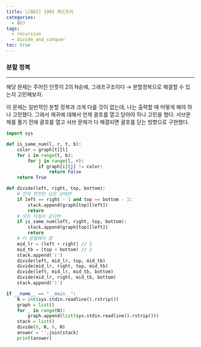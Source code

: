 ```yaml
---
title: \[BOJ] 1992 쿼드트리
categories: 
  - BOJ
tags: 
  - recursion
  - divide_and_conquer
toc: true
---
```


### 분할 정복

---

해당 문제는 주어진 인풋이 2의 N승에, 그래프구조이다 → 분할정복으로 해결할 수 있는지 고민해보자.

이 문제는 일반적인 분할 정복과 크게 다를 것이 없는데, 나는 출력할 때 어떻게 해야 하나 고민했다. 그래서 재귀에 대해서 언제 괄호를 열고 닫아야 하나 고민을 했다. 서브문제를 풀기 전에 괄호를 열고 서브 문제가 다 해결되면 괄호를 닫는 방향으로 구현했다.

```python
import sys

def is_same_num(l, r, t, b):
    color = graph[t][l]
    for i in range(t, b):
        for j in range(l, r):
            if graph[i][j] != color:
                return False
    return True

def divide(left, right, top, bottom):
    # 만약 한칸만 남은 상태면
    if left == right - 1 and top == bottom - 1:
        stack.append(graph[top][left])
        return
    # 모든 타일이 같다면
    if is_same_num(left, right, top, bottom):
        stack.append(graph[top][left])
        return
    # 더 분할해야 함
    mid_lr = (left + right) // 2
    mid_tb = (top + bottom) // 2
    stack.append('(')
    divide(left, mid_lr, top, mid_tb)
    divide(mid_lr, right, top, mid_tb)
    divide(left, mid_lr, mid_tb, bottom)
    divide(mid_lr, right, mid_tb, bottom)
    stack.append(')')

if __name__ == "__main__":
    N = int(sys.stdin.readline().rstrip())
    graph = list()
    for _ in range(N):
        graph.append(list(sys.stdin.readline().rstrip()))
    stack = list()
    divide(0, N, 0, N)
    answer = ''.join(stack)
    print(answer)
```
